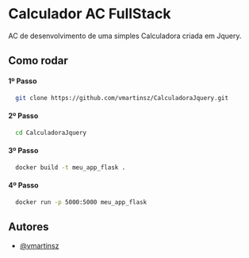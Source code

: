 
# Calculador AC FullStack

AC de desenvolvimento de uma simples Calculadora criada em Jquery.




## Como rodar

#### 1º Passo

```bash
  git clone https://github.com/vmartinsz/CalculadoraJquery.git
```

#### 2º Passo

```bash
  cd CalculadoraJquery
```

#### 3º Passo

```bash
  docker build -t meu_app_flask .
```

#### 4º Passo

```bash
  docker run -p 5000:5000 meu_app_flask
```

## Autores

- [@vmartinsz](https://github.com/vmartinsz)

